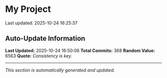 # My Project


Last updated: 2025-10-24 16:25:37
















































































































































































































































































































































































## Auto-Update Information

**Last Updated:** 2025-10-24 16:50:08
**Total Commits:** 368
**Random Value:** 6563
**Quote:** _Consistency is key._

---
_This section is automatically generated and updated._